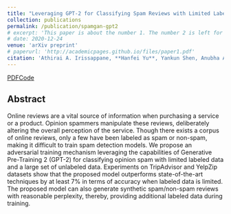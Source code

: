 ```yaml
---
title: "Leveraging GPT-2 for Classifying Spam Reviews with Limited Labeled Data via Adversarial Training"
collection: publications
permalink: /publication/spamgan-gpt2
# excerpt: 'This paper is about the number 1. The number 2 is left for future work.'
# date: 2020-12-24
venue: 'arXiv preprint'
# paperurl: 'http://academicpages.github.io/files/paper1.pdf'
citation: 'Athirai A. Irissappane, **Hanfei Yu**, Yankun Shen, Anubha Agrawal, Gray Stanton'
---
```


[PDF](https://arxiv.org/abs/2012.13400)[Code](https://github.com/airesearchuwt/spamGAN)

## Abstract

Online reviews are a vital source of information when purchasing a service or a product. Opinion spammers manipulate these reviews, deliberately altering the overall perception of the service. Though there exists a corpus of online reviews, only a few have been labeled as spam or non-spam, making it difficult to train spam detection models. We propose an adversarial training mechanism leveraging the capabilities of Generative Pre-Training 2 (GPT-2) for classifying opinion spam with limited labeled data and a large set of unlabeled
data. Experiments on TripAdvisor and YelpZip datasets show that the proposed model outperforms state-of-the-art techniques by at least 7% in terms of accuracy when labeled data is limited. The proposed model can also generate synthetic spam/non-spam reviews with reasonable perplexity, thereby, providing additional labeled data during training.

